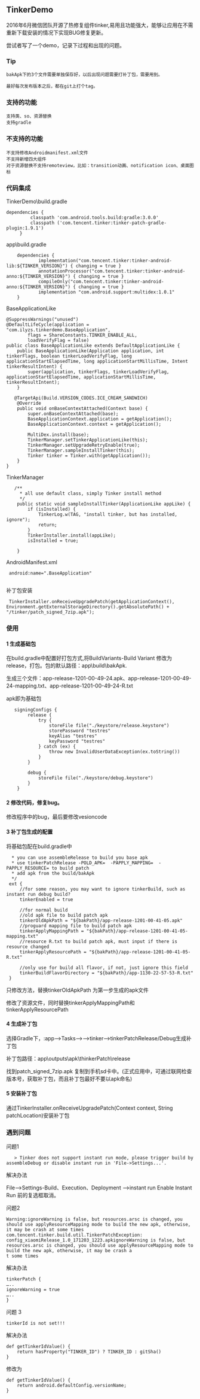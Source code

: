 ## TinkerDemo

2016年6月微信团队开源了热修复组件tinker,易用且功能强大，能够让应用在不需重新下载安装的情况下实现BUG修复更新。

尝试者写了一个demo，记录下过程和出现的问题。

### Tip
    bakApk下的3个文件需要单独保存好，以后出现问题需要打补丁包，需要用到。
    
    最好每次发布版本之后，都在git上打个tag。

### 支持的功能
    支持类、so、资源替换
    支持gradle
    
### 不支持的功能
    
    不支持修改Androidmanifest.xml文件
    不支持新增四大组件
    对于资源替换不支持remoteview，比如：transition动画、notification icon、桌面图标
    
    
### 代码集成   
   TinkerDemo\build.gradle
   
```
dependencies {
         classpath 'com.android.tools.build:gradle:3.0.0'
         classpath ('com.tencent.tinker:tinker-patch-gradle-plugin:1.9.1')
     }
 ```
 
 app\build.gradle
```
    dependencies {
            implementation("com.tencent.tinker:tinker-android-lib:${TINKER_VERSION}") { changing = true }
            annotationProcessor("com.tencent.tinker:tinker-android-anno:${TINKER_VERSION}") { changing = true }
            compileOnly("com.tencent.tinker:tinker-android-anno:${TINKER_VERSION}") { changing = true }
            implementation "com.android.support:multidex:1.0.1"
    }
```

BaseApplicationLike
```
@SuppressWarnings("unused")
@DefaultLifeCycle(application = "com.ilyzs.tinkerdemo.BaseApplication",
        flags = ShareConstants.TINKER_ENABLE_ALL,
        loadVerifyFlag = false)
public class BaseApplicationLike extends DefaultApplicationLike {
    public BaseApplicationLike(Application application, int tinkerFlags, boolean tinkerLoadVerifyFlag, long applicationStartElapsedTime, long applicationStartMillisTime, Intent tinkerResultIntent) {
        super(application, tinkerFlags, tinkerLoadVerifyFlag, applicationStartElapsedTime, applicationStartMillisTime, tinkerResultIntent);
    }
    
   @TargetApi(Build.VERSION_CODES.ICE_CREAM_SANDWICH)
    @Override
    public void onBaseContextAttached(Context base) {
        super.onBaseContextAttached(base);
        BaseApplicationContext.application = getApplication();
        BaseApplicationContext.context = getApplication();

        MultiDex.install(base);
        TinkerManager.setTinkerApplicationLike(this);
        TinkerManager.setUpgradeRetryEnable(true);
        TinkerManager.sampleInstallTinker(this);
        Tinker tinker = Tinker.with(getApplication());
    }
}    

```

TinkerManager

```
   /**
     * all use default class, simply Tinker install method
     */
    public static void sampleInstallTinker(ApplicationLike appLike) {
        if (isInstalled) {
            TinkerLog.w(TAG, "install tinker, but has installed, ignore");
            return;
        }
        TinkerInstaller.install(appLike);
        isInstalled = true;

    }
```    
AndroidManifest.xml

```
 android:name=".BaseApplication"
 
```

补丁包安装
```
 TinkerInstaller.onReceiveUpgradePatch(getApplicationContext(), Environment.getExternalStorageDirectory().getAbsolutePath() + "/tinker/patch_signed_7zip.apk");

```

### 使用

#### 1 生成基础包

在build.gradle中配置好打包方式,将BuildVariants-Build Variant 修改为release，打包。包的默认路径：app\build\bakApk.

生成三个文件：app-release-1201-00-49-24.apk、app-release-1201-00-49-24-mapping.txt、app-release-1201-00-49-24-R.txt

apk即为基础包
```
   signingConfigs {
        release {
            try {
                storeFile file("./keystore/release.keystore")
                storePassword "testres"
                keyAlias "testres"
                keyPassword "testres"
            } catch (ex) {
                throw new InvalidUserDataException(ex.toString())
            }
        }

        debug {
            storeFile file("./keystore/debug.keystore")
        }
    }

```

#### 2 修改代码，修复bug。

修改程序中的bug，最后要修改vesioncode

#### 3 补丁包生成的配置

将基础包配在build.gradle中

```/**
  * you can use assembleRelease to build you base apk
  * use tinkerPatchRelease -POLD_APK=  -PAPPLY_MAPPING=  -PAPPLY_RESOURCE= to build patch
  * add apk from the build/bakApk
  */
 ext {
     //for some reason, you may want to ignore tinkerBuild, such as instant run debug build?
     tinkerEnabled = true
 
     //for normal build
     //old apk file to build patch apk
     tinkerOldApkPath = "${bakPath}/app-release-1201-00-41-05.apk"
     //proguard mapping file to build patch apk
     tinkerApplyMappingPath = "${bakPath}/app-release-1201-00-41-05-mapping.txt"
     //resource R.txt to build patch apk, must input if there is resource changed
     tinkerApplyResourcePath = "${bakPath}/app-release-1201-00-41-05-R.txt"
 
     //only use for build all flavor, if not, just ignore this field
     tinkerBuildFlavorDirectory = "${bakPath}/app-1130-22-57-53-R.txt"
 }
```

只修改方法，替换tinkerOldApkPath 为第一步生成的apk文件

修改了资源文件，同时替换tinkerApplyMappingPath和tinkerApplyResourcePath

#### 4 生成补丁包

选择Gradle下，:app-->Tasks-->-->tinker-->tinkerPatchRelease/Debug生成补丁包

补丁包路径：app\outputs\apk\thinkerPatch\release

找到patch_signed_7zip.apk 复制到手机sd卡中。(正式应用中，可通过联网检查版本号，获取补丁包，而且补丁包最好不要以apk命名)

#### 5 安装补丁包

通过TinkerInstaller.onReceiveUpgradePatch(Context context, String patchLocation)安装补丁包



### 遇到问题

问题1

```Error:A problem occurred configuring project ':app'.
   > Tinker does not support instant run mode, please trigger build by assembleDebug or disable instant run in 'File->Settings...'.
```   
解决办法   

File-->Settings-Build、Execution、Deployment -->instant run    Enable Instant Run 前的复选框取消。


问题2

```
Warning:ignoreWarning is false, but resources.arsc is changed, you should use applyResourceMapping mode to build the new apk, otherwise, it may be crash at some times
com.tencent.tinker.build.util.TinkerPatchException: config_xiaomiRelease_1.0_171203_1223.apkignoreWarning is false, but resources.arsc is changed, you should use applyResourceMapping mode to build the new apk, otherwise, it may be crash a
t some times

```


解决办法

```
tinkerPatch { 
….. 
ignoreWarning = true 
….. 
}

```

问题 3

```
tinkerId is not set!!!

```

解决办法
```
def getTinkerIdValue() {
    return hasProperty("TINKER_ID") ? TINKER_ID : gitSha()
}

```
修改为

```
def getTinkerIdValue() {
    return android.defaultConfig.versionName;
}
```




```